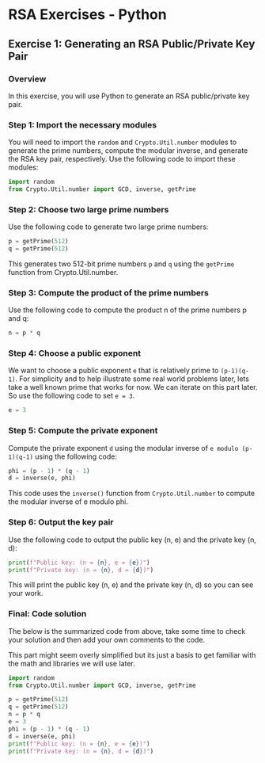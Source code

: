 # RSA Exercises - Python

## Exercise 1: Generating an RSA Public/Private Key Pair

### Overview

In this exercise, you will use Python to generate an RSA public/private key pair. 

### Step 1: Import the necessary modules

You will need to import the `random` and `Crypto.Util.number` modules to generate
the prime numbers, compute the modular inverse, and generate the RSA key pair,
respectively. Use the following code to import these modules:

```python
import random
from Crypto.Util.number import GCD, inverse, getPrime
```

### Step 2: Choose two large prime numbers

Use the following code to generate two large prime numbers:

```python
p = getPrime(512)
q = getPrime(512)
```

This generates two 512-bit prime numbers `p` and `q` using the `getPrime` function 
from Crypto.Util.number.

### Step 3: Compute the product of the prime numbers

Use the following code to compute the product n of the prime numbers p and q:

```python
n = p * q
```

### Step 4: Choose a public exponent

We want to choose a public exponent `e` that is relatively prime to `(p-1)(q-1)`. For
simplicity and to help illustrate some real world problems later, lets take a well known 
prime that works for now. We can iterate on this part later. So use the following code to
set `e = 3`.

```python
e = 3
```

### Step 5: Compute the private exponent

Compute the private exponent `d` using the modular inverse of `e modulo (p-1)(q-1)` using
the following code:

```python
phi = (p - 1) * (q - 1)
d = inverse(e, phi)
```

This code uses the `inverse()` function from `Crypto.Util.number` to compute the modular inverse
of e modulo phi.

### Step 6: Output the key pair

Use the following code to output the public key (n, e) and the private key (n, d):

```python
print(f"Public key: (n = {n}, e = {e})")
print(f"Private key: (n = {n}, d = {d})")
```

This will print the public key (n, e) and the private key (n, d) so you can see your work.

### Final: Code solution

The below is the summarized code from above, take some time to check your solution and then
add your own comments to the code. 

This part might seem overly simplified but its just a basis to get familiar with the math
and libraries we will use later.

```python
import random
from Crypto.Util.number import GCD, inverse, getPrime

p = getPrime(512)
q = getPrime(512)
n = p * q
e = 3
phi = (p - 1) * (q - 1)
d = inverse(e, phi)
print(f"Public key: (n = {n}, e = {e})")
print(f"Private key: (n = {n}, d = {d})")
```
